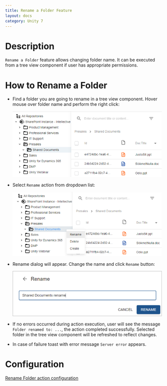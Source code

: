 ```yaml
---
title: Rename a Folder Feature
layout: docs
category: Unity 7
---
```

# Description

`Rename a Folder` feature allows changing folder name. It can be executed from a tree view component if user has appropriate permissions.

# How to Rename a Folder

- Find a folder you are going to rename in a tree view component. Hover mouse over folder name and perform the right click:

  ![Folder actions button](./rename-folder/images/react-ui-image1.png)

- Select `Rename` action from dropdown list:

  ![Rename action menu](./rename-folder/images/react-ui-image2.png)

- Rename dialog will appear. Change the name and click `Rename` button:

  ![Rename dialog](rename-folder/images/react-ui-image3.png)

- If no errors occurred during action execution, user will see the message `Folder renamed to: ...`, the action completed successfully. Selected folder in the tree view component will be refreshed to reflect changes.
  
- In case of failure toast with error message `Server error` appears. 

# Configuration

[Rename Folder action configuration](../../configuration/actions/rename-folder.md)
